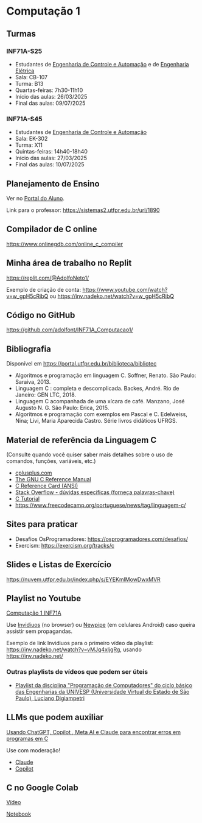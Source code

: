# Computação 1

## Turmas

### INF71A-S25 
- Estudantes de [Engenharia de Controle e Automação](https://www.utfpr.edu.br/cursos/coordenacoes/graduacao/curitiba/ct-engenharia-de-controle-e-automacao) e de [Engenharia Elétrica](https://www.utfpr.edu.br/cursos/coordenacoes/graduacao/curitiba/ct-engenharia-eletrica)
- Sala: CB-107
- Turma: B13
- Quartas-feiras: 7h30-11h10
- Início das aulas: 26/03/2025
- Final das aulas: 09/07/2025

### INF71A-S45 

- Estudantes de [Engenharia de Controle e Automação](https://www.utfpr.edu.br/cursos/coordenacoes/graduacao/curitiba/ct-engenharia-de-controle-e-automacao)
- Sala:  EK-302
- Turma: X11
- Quintas-feiras: 14h40-18h40
- Início das aulas: 27/03/2025
- Final das aulas: 10/07/2025



## Planejamento de Ensino

Ver no [Portal do Aluno](https://www.utfpr.edu.br/alunos/portal-do-aluno).

Link para o professor: <https://sistemas2.utfpr.edu.br/url/1890>

## Compilador de C online

<https://www.onlinegdb.com/online_c_compiler>

## Minha área de trabalho no Replit

<https://replit.com/@AdolfoNeto1/>

Exemplo de criação de conta: <https://www.youtube.com/watch?v=w_gpH5cRibQ> ou <https://inv.nadeko.net/watch?v=w_gpH5cRibQ>


## Código no GitHub

<https://github.com/adolfont/INF71A_Computacao1/>


## Bibliografia

Disponível em <https://portal.utfpr.edu.br/biblioteca/bibliotec>

- Algoritmos e programação em linguagem C. Soffner, Renato. São Paulo: Saraiva, 2013.
- Linguagem C : completa e descomplicada. Backes, André. Rio de Janeiro: GEN LTC, 2018.
- Linguagem C acompanhada de uma xícara de café. Manzano, José Augusto N. G. São Paulo: Erica, 2015.
- Algoritmos e programação com exemplos em Pascal e C. Edelweiss, Nina; Livi, Maria Aparecida Castro. Série livros didáticos UFRGS.

## Material de referência da Linguagem C

(Consulte quando você quiser saber mais detalhes sobre o uso de comandos, funções, variáveis, etc.)

- [cplusplus.com](https://www.cplusplus.com/reference/)  
- [The GNU C Reference Manual](https://www.gnu.org/software/gnu-c-manual/gnu-c-manual.html)  
- [C Reference Card (ANSI)](https://users.ece.utexas.edu/~adnan/c-refcard.pdf)  
- [Stack Overflow - dúvidas específicas (forneça palavras-chave)](https://stackoverflow.com/ "Stack Overflow - dúvidas específicas (forneça palavras-chave)")  
- [C Tutorial](https://www.w3schools.com/c/)
- <https://www.freecodecamp.org/portuguese/news/tag/linguagem-c/>

## Sites para praticar

- Desafios OsProgramadores: <https://osprogramadores.com/desafios/>
- Exercism: <https://exercism.org/tracks/c>

## Slides e Listas de Exercício


<https://nuvem.utfpr.edu.br/index.php/s/EYEKmlMowDwxMVR>

<!-- K... Brian https://www.amazon.com.br/Programming-Language-Brian-W-Kernighan/dp/0131103628 --> 

## Playlist no Youtube

[Computação 1 INF71A](https://www.youtube.com/playlist?list=PLr0nplfR1PLeDraXsWjEQDbbsgKRw4leU)

Use [Invidiuos](https://docs.invidious.io/instances/) (no browser) ou [Newpipe](https://newpipe.net/) (em celulares Android) caso queira assistir sem propagandas.

Exemplo de link Invidiuos para o primeiro vídeo da playlist: <https://inv.nadeko.net/watch?v=vMJq4xljgRg>, usando <https://inv.nadeko.net/>

### Outras playlists de vídeos que podem ser úteis

- [Playlist da disciplina "Programação de Computadores" do ciclo básico das Engenharias da UNIVESP (Universidade Virtual do Estado de São Paulo), Luciano Digiampetri](https://youtube.com/playlist?list=PL_JAaU8k6DQW_X6yHtTTuw9F6pF_0nvfy&si=q0kxkBxKOS-Dfl_3)

## LLMs que podem auxiliar

[Usando ChatGPT, Copilot , Meta AI e Claude para encontrar erros em programas em C](https://www.youtube.com/watch?v=TtO6qGOqGFs)

Use com moderação!

- [Claude](https://bit.ly/ClaudeComputacao1)
- [Copilot](https://bit.ly/CopilotComputacao1)


## C no Google Colab

[Vídeo](https://www.youtube.com/watch?v=Ka-s6OGQhmc)


[Notebook](https://colab.research.google.com/drive/1ZhnJTkDsB83Fa8ciH7AolgRN0lgHT-np?usp=sharing)
